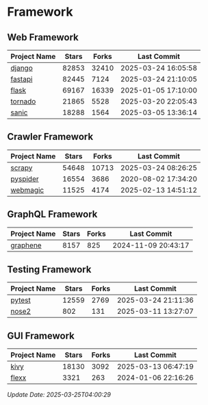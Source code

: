 # Framework

## Web Framework
| Project Name | Stars | Forks | Last Commit |
| ------------ | ----- | ----- | ----------- |
| [django](https://github.com/django/django) | 82853 | 32410 | 2025-03-24 16:05:58 |
| [fastapi](https://github.com/fastapi/fastapi) | 82445 | 7124 | 2025-03-24 21:10:05 |
| [flask](https://github.com/pallets/flask) | 69167 | 16339 | 2025-01-05 17:10:00 |
| [tornado](https://github.com/tornadoweb/tornado) | 21865 | 5528 | 2025-03-20 22:05:43 |
| [sanic](https://github.com/sanic-org/sanic) | 18288 | 1564 | 2025-03-05 13:36:14 |

## Crawler Framework
| Project Name | Stars | Forks | Last Commit |
| ------------ | ----- | ----- | ----------- |
| [scrapy](https://github.com/scrapy/scrapy) | 54648 | 10713 | 2025-03-24 08:26:25 |
| [pyspider](https://github.com/binux/pyspider) | 16554 | 3686 | 2020-08-02 17:34:20 |
| [webmagic](https://github.com/code4craft/webmagic) | 11525 | 4174 | 2025-02-13 14:51:12 |

## GraphQL Framework
| Project Name | Stars | Forks | Last Commit |
| ------------ | ----- | ----- | ----------- |
| [graphene](https://github.com/graphql-python/graphene) | 8157 | 825 | 2024-11-09 20:43:17 |

## Testing Framework
| Project Name | Stars | Forks | Last Commit |
| ------------ | ----- | ----- | ----------- |
| [pytest](https://github.com/pytest-dev/pytest) | 12559 | 2769 | 2025-03-24 21:11:36 |
| [nose2](https://github.com/nose-devs/nose2) | 802 | 131 | 2025-03-11 13:27:07 |

## GUI Framework
| Project Name | Stars | Forks | Last Commit |
| ------------ | ----- | ----- | ----------- |
| [kivy](https://github.com/kivy/kivy) | 18130 | 3092 | 2025-03-13 06:47:19 |
| [flexx](https://github.com/flexxui/flexx) | 3321 | 263 | 2024-01-06 22:16:26 |

*Update Date: 2025-03-25T04:00:29*